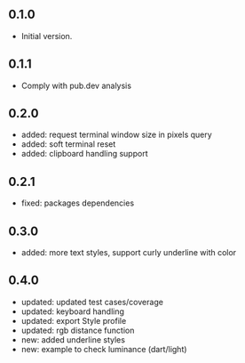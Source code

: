 ## 0.1.0

- Initial version.

## 0.1.1

- Comply with pub.dev analysis

## 0.2.0

- added: request terminal window size in pixels query
- added: soft terminal reset
- added: clipboard handling support

## 0.2.1

- fixed: packages dependencies

## 0.3.0

- added: more text styles, support curly underline with color

## 0.4.0

- updated: updated test cases/coverage
- updated: keyboard handling
- updated: export Style profile
- updated: rgb distance function
- new: added underline styles
- new: example to check luminance (dart/light)
